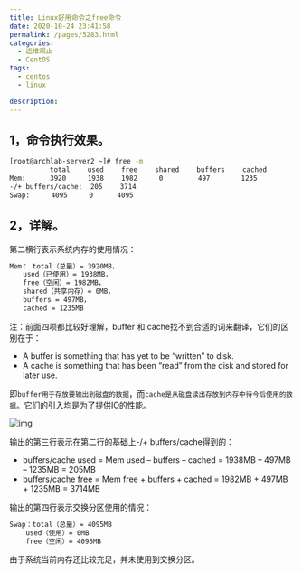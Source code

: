 ```yaml
---
title: Linux好用命令之free命令
date: 2020-10-24 23:41:58
permalink: /pages/5283.html
categories: 
  - 运维观止
  - CentOS
tags: 
  - centos
  - linux

description: 
---
```


## 1，命令执行效果。

```sh
[root@archlab-server2 ~]# free -m
　　　　　　total 　　used 　　free 　　shared 　　buffers 　　cached
Mem: 　　　3920 　 　1938 　　1982 　　 0 　　　　 497 　　　　1235
-/+ buffers/cache:  205 　　3714
Swap: 　　 4095 　　 0 　　　4095
```

## 2，详解。

第二横行表示系统内存的使用情况：

```sh
Mem： total（总量）= 3920MB，
　　used（已使用）= 1938MB，
　　free（空闲）= 1982MB，
　　shared（共享内存）= 0MB，
　　buffers = 497MB，
　　cached = 1235MB
```

注：前面四项都比较好理解，buffer 和 cache找不到合适的词来翻译，它们的区别在于：

- A buffer is something that has yet to be “written” to disk.
- A cache is something that has been “read” from the disk and stored for later use.

即`buffer用于存放要输出到磁盘的数据`，而`cache是从磁盘读出存放到内存中待今后使用的数据`。它们的引入均是为了提供IO的性能。

![img](http://t.eryajf.net/imgs/2021/09/30c0cf2a224bc63f.jpg)

输出的第三行表示在第二行的基础上-/+ buffers/cache得到的：

- buffers/cache used = Mem used – buffers – cached = 1938MB – 497MB – 1235MB = 205MB
- buffers/cache free = Mem free + buffers + cached = 1982MB + 497MB + 1235MB = 3714MB

输出的第四行表示交换分区使用的情况：

```sh
Swap：total（总量）= 4095MB
    used（使用）= 0MB
    free（空闲）= 4095MB
```

由于系统当前内存还比较充足，并未使用到交换分区。
